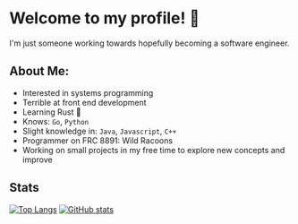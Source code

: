 # Welcome to my profile! 👋

I'm just someone working towards hopefully becoming a software engineer.

## About Me:<br/>
- Interested in systems programming
- Terrible at front end development
- Learning Rust 🦀
- Knows: `Go`, `Python`
- Slight knowledge in: `Java`, `Javascript`, `C++`
- Programmer on FRC 8891: Wild Racoons
- Working on small projects in my free time to explore new concepts and improve

## Stats
[![Top Langs](https://github-readme-stats.vercel.app/api/top-langs/?username=commonkestrel&theme=dracula)](https://github.com/anuraghazra/github-readme-stats)
[![GitHub stats](https://github-readme-stats.vercel.app/api?username=commonkestrel&show_icons=true&theme=dracula)](https://github.com/anuraghazra/github-readme-stats)
